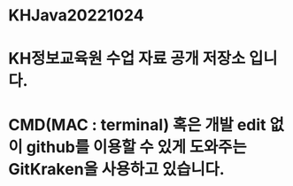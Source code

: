 # KHJava20221024

# KH정보교육원 수업 자료 공개 저장소 입니다.

# CMD(MAC : terminal) 혹은 개발 edit 없이 github를 이용할 수 있게 도와주는 GitKraken을 사용하고 있습니다.